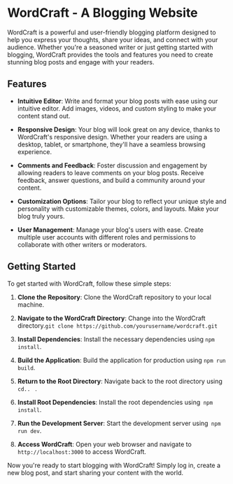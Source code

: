 # WordCraft - A Blogging Website

WordCraft is a powerful and user-friendly blogging platform designed to help you express your thoughts, share your ideas, and connect with your audience. Whether you're a seasoned writer or just getting started with blogging, WordCraft provides the tools and features you need to create stunning blog posts and engage with your readers.

## Features

- **Intuitive Editor**: Write and format your blog posts with ease using our intuitive editor. Add images, videos, and custom styling to make your content stand out.
  
- **Responsive Design**: Your blog will look great on any device, thanks to WordCraft's responsive design. Whether your readers are using a desktop, tablet, or smartphone, they'll have a seamless browsing experience.
  
- **Comments and Feedback**: Foster discussion and engagement by allowing readers to leave comments on your blog posts. Receive feedback, answer questions, and build a community around your content.
  
- **Customization Options**: Tailor your blog to reflect your unique style and personality with customizable themes, colors, and layouts. Make your blog truly yours.
  
- **User Management**: Manage your blog's users with ease. Create multiple user accounts with different roles and permissions to collaborate with other writers or moderators.

## Getting Started

To get started with WordCraft, follow these simple steps:

1. **Clone the Repository**: Clone the WordCraft repository to your local machine.

2. **Navigate to the WordCraft Directory**: Change into the WordCraft directory.`git clone https://github.com/yourusername/wordcraft.git`

3. **Install Dependencies**: Install the necessary dependencies using `npm install`.

4. **Build the Application**: Build the application for production using `npm run build`.

5. **Return to the Root Directory**: Navigate back to the root directory using `cd.. ` .

6. **Install Root Dependencies**: Install the root dependencies using` npm install`.

7. **Run the Development Server**: Start the development server using` npm run dev`.

8. **Access WordCraft**: Open your web browser and navigate to `http://localhost:3000` to access WordCraft.

Now you're ready to start blogging with WordCraft! Simply log in, create a new blog post, and start sharing your content with the world.



